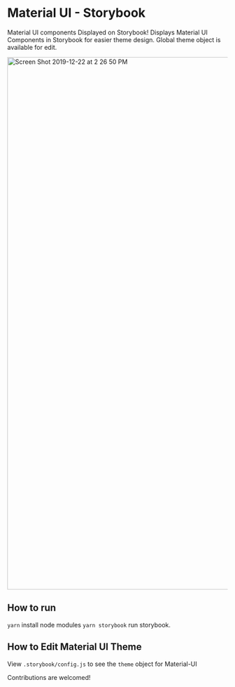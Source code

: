 # Material UI - Storybook
Material UI components Displayed on Storybook! Displays Material UI Components in Storybook for easier theme design. Global theme object is available for edit.

<img width="1214" alt="Screen Shot 2019-12-22 at 2 26 50 PM" src="https://user-images.githubusercontent.com/31245853/71328147-266d2380-24c7-11ea-89ce-772ef4534e30.png">

## How to run
`yarn` install node modules
`yarn storybook` run storybook.

## How to Edit Material UI Theme
View `.storybook/config.js` to see the `theme` object for Material-UI

Contributions are welcomed!
 
